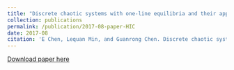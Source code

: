 ```yaml
---
title: "Discrete chaotic systems with one-line equilibria and their application to image encryption"
collection: publications
permalink: /publication/2017-08-paper-HIC
date: 2017-08
citation: 'E Chen, Lequan Min, and Guanrong Chen. Discrete chaotic systems with one-line equilibria and their application to image encryption. International Journal of Bifurcation and Chaos. 2017, 27(03), 1750046.'
---
```


[Download paper here](http://ceustb.github.io/files/17-CMC-IJBC.pdf)



